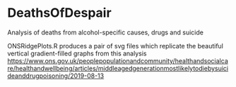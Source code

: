 # DeathsOfDespair
Analysis of deaths from alcohol-specific causes, drugs and suicide

ONSRidgePlots.R produces a pair of svg files which replicate the beautiful vertical gradient-filled graphs from this analysis https://www.ons.gov.uk/peoplepopulationandcommunity/healthandsocialcare/healthandwellbeing/articles/middleagedgenerationmostlikelytodiebysuicideanddrugpoisoning/2019-08-13

